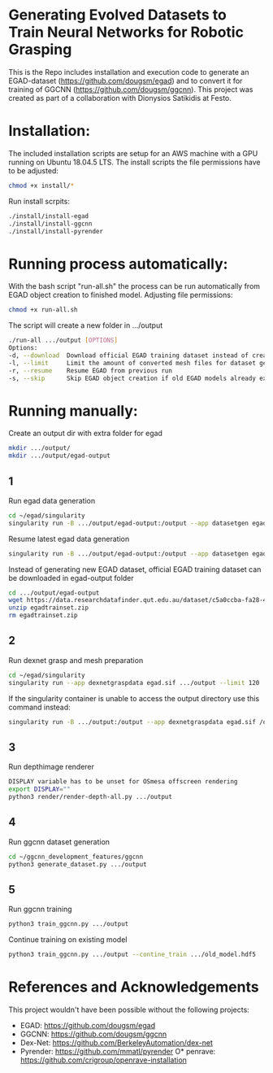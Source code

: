 # Generating Evolved Datasets to Train Neural Networks for Robotic Grasping
This is the Repo includes installation and execution code to generate an EGAD-dataset (https://github.com/dougsm/egad) and to convert it for training of GGCNN (https://github.com/dougsm/ggcnn).
This project was created as part of a collaboration with Dionysios Satikidis at Festo.

# Installation:
The included installation scripts are setup for an AWS machine with a GPU running on Ubuntu 18.04.5 LTS.
The install scripts the file permissions have to be adjusted:
```bash
chmod +x install/*
```
Run install scrpits:
```bash
./install/install-egad
./install/install-ggcnn
./install/install-pyrender
```

# Running process automatically:
With the bash script "run-all.sh" the process can be run automatically from EGAD object creation to finished model.
Adjusting file permissions:
```bash
chmod +x run-all.sh
```
The script will create a new folder in .../output
```bash
./run-all .../output [OPTIONS]
Options:
-d, --download 	Download official EGAD training dataset instead of creating unique models
-l, --limit 	Limit the amount of converted mesh files for dataset generation (default=120)
-r, --resume 	Resume EGAD from previous run
-s, --skip 		Skip EGAD object creation if old EGAD models already exist
```

# Running manually:
Create an output dir with extra folder for egad
```bash
mkdir .../output/
mkdir .../output/egad-output
```

## 1
Run egad data generation
```bash
cd ~/egad/singularity
singularity run -B .../output/egad-output:/output --app datasetgen egad.sif
```
Resume latest egad data generation
```bash
singularity run -B .../output/egad-output:/output --app datasetgen egad.sif --resume
```
Instead of generating new EGAD dataset, official EGAD training dataset can be downloaded in egad-output folder
```bash
cd .../output/egad-output
wget https://data.researchdatafinder.qut.edu.au/dataset/c5a0ccba-fa28-4cb7-a9f8-4a7f93670344/resource/2b581c49-17f0-4941-8f8f-ffd4871c1117/download/egadtrainset.zip
unzip egadtrainset.zip
rm egadtrainset.zip
```

## 2
Run dexnet grasp and mesh preparation
```bash
cd ~/egad/singularity
singularity run --app dexnetgraspdata egad.sif .../output --limit 120
```
If the singularity container is unable to access the output directory use this command instead:
```bash
singularity run -B .../output:/output --app dexnetgraspdata egad.sif /output --limit 120
```

## 3
Run depthimage renderer
```bash
DISPLAY variable has to be unset for OSmesa offscreen rendering
export DISPLAY=""
python3 render/render-depth-all.py .../output
```

## 4
Run ggcnn dataset generation
```bash
cd ~/ggcnn_development_features/ggcnn
python3 generate_dataset.py .../output
```

## 5
Run ggcnn training
```bash
python3 train_ggcnn.py .../output
```
Continue training on existing model
```bash
python3 train_ggcnn.py .../output --contine_train .../old_model.hdf5
```

# References and Acknowledgements
This project wouldn't have been possible without the following projects:
* EGAD: https://github.com/dougsm/egad
* GGCNN: https://github.com/dougsm/ggcnn
* Dex-Net: https://github.com/BerkeleyAutomation/dex-net
* Pyrender: https://github.com/mmatl/pyrender
O* penrave: https://github.com/crigroup/openrave-installation


